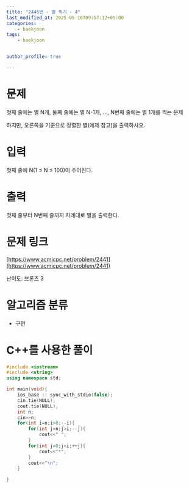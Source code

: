 ```yaml
---
title: "2446번 - 별 찍기 - 4"
last_modified_at: 2025-05-16T09:57:12+09:00
categories:
    - baekjoon
tags:
    - baekjoon


author_profile: true

---
```

# 문제
첫째 줄에는 별 N개, 둘째 줄에는 별 N-1개, ..., N번째 줄에는 별 1개를 찍는 문제

하지만, 오른쪽을 기준으로 정렬한 별(예제 참고)을 출력하시오.
# 입력
첫째 줄에 N(1 ≤ N ≤ 100)이 주어진다.
# 출력
첫째 줄부터 N번째 줄까지 차례대로 별을 출력한다.

# 문제 링크
[https://www.acmicpc.net/problem/2441](https://www.acmicpc.net/problem/2441)

난이도: 브론즈 3

# 알고리즘 분류
- 구현

# C++를 사용한 풀이

```cpp
#include <iostream>
#include <string>
using namespace std;

int main(void){
    ios_base :: sync_with_stdio(false); 
    cin.tie(NULL); 
    cout.tie(NULL);
    int n;
    cin>>n;
    for(int i=n;i>0;--i){
        for(int j=n;j>i;--j){
            cout<<" ";
        }
        for(int j=0;j<i;++j){
            cout<<"*";
        }
        cout<<"\n";
    }

}
```
